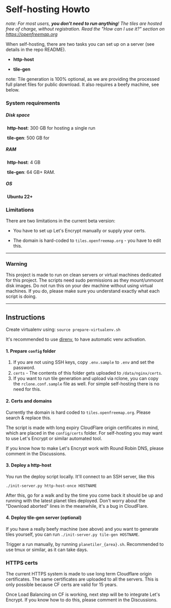 # Self-hosting Howto

*note: For most users, **you don't need to run anything**! The tiles are hosted free of charge, without registration. Read the "How can I use it?" section on https://openfreemap.org*



When self-hosting, there are two tasks you can set up on a server (see details in the repo README).

- **http-host**

- **tile-gen**

note: Tile generation is 100% optional, as we are providing the processed full planet files for public download. It also requires a beefy machine, see below.



### System requirements

##### Disk space

​	**http-host**: 300 GB for hosting a single run

​	**tile-gen**: 500 GB for 

##### RAM

​	**http-host**: 4 GB

​	**tile-gen**: 64 GB+ RAM.

##### OS

​	**Ubuntu 22+**



### Limitations

There are two limitations in the current beta version:

- You have to set up Let's Encrypt manually or supply your certs.

- The domain is hard-coded to `tiles.openfreemap.org` - you have to edit this.



---

### Warning

This project is made to run on clean servers or virtual machines dedicated for this project. The scripts need sudo permissions as they mount/unmount disk images. Do not run this on your dev machine without using virtual machines. If you do, please make sure you understand exactly what each script is doing.

---




## Instructions

Create virtualenv using: `source prepare-virtualenv.sh` 

It's recommended to use [direnv](https://direnv.net/), to have automatic venv activation.

#### 1. Prepare `config` folder

1. If you are not using SSH keys, copy `.env.sample` to `.env` and set the password.
1. `certs` - The contents of this folder gets uploaded to `/data/nginx/certs`.
1. If you want to run tile generation and upload via rclone, you can copy the `rclone.conf.sample` file as well. For simple self-hosting there is no need for this.

#### 2. Certs and domains

Currently the domain is hard coded to `tiles.openfreemap.org`. Please search & replace this.

The script is made with long expiry CloudFlare origin certificates in mind, which are placed in the `config/certs` folder. For self-hosting you may want to use Let's Encrypt or similar automated tool. 

If you know how to make Let's Encrypt work with Round Robin DNS, please comment in the Discussions.


#### 3. Deploy a http-host

You run the deploy script locally. It'll connect to an SSH server, like this

`./init-server.py http-host-once HOSTNAME`

After this, go for a walk and by the time you come back it should be up and running with the latest planet tiles deployed. Don't worry about the "Download aborted" lines in the meanwhile, it's a bug in CloudFlare.

#### 4. Deploy tile-gen server (optional)

If you have a really beefy machine (see above) and you want to generate tiles yourself, you can run `./init-server.py tile-gen HOSTNAME`. 

Trigger a run manually, by running `planetiler_{area}.sh`. Recommended to use tmux or similar, as it can take days.





### HTTPS certs

The current HTTPS system is made to use long term Cloudflare origin certificates. The same certificates are uploaded to all the servers. This is only possible because CF certs are valid for 15 years.

Once Load Balancing on CF is working, next step will be to integrate Let's Encrypt. If you know how to do this, please comment in the Discussions.

